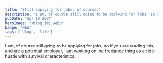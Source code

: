 ```yaml
---
title: "Still applying for jobs, of course."
description: "I am, of course still going to be applying for jobs, so if you are reading this, and are a potential employer, I am working on the freelance thing as a side-hustle with survival characteristics."
pubDate: "Apr 18 2024"
heroImage: "/blog_img.webp"
badge: "NEW"
tags: ["blog", "life"]
---
```


I am, of course still going to be applying for jobs, so if you are reading this, and are a potential employer, I am working on the freelance thing as a side-hustle with survival characteristics.
